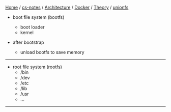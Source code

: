 [Home](https://mengxianbin.github.io) /
[cs-notes](https://mengxianbin.github.io/cs-notes/site) /
[Architecture](https://mengxianbin.github.io/cs-notes/site/Architecture) /
[Docker](https://mengxianbin.github.io/cs-notes/site/Architecture/Docker) /
[Theory](https://mengxianbin.github.io/cs-notes/site/Architecture/Docker/Theory) /
[unionfs](https://mengxianbin.github.io/cs-notes/site/Architecture/Docker/Theory/unionfs)

* boot file system (bootfs)
    * boot loader
    * kernel

* after bootstrap
    * unload bootfs to save memory

---

* root file system (rootfs)
    * /bin
    * /dev
    * /etc
    * /lib
    * /usr
    * ...    

---
